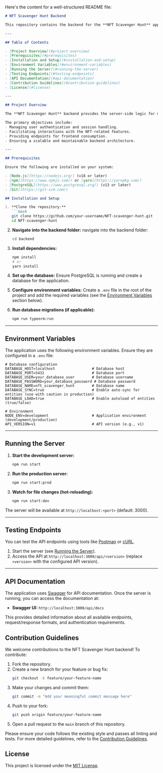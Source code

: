 Here's the content for a well-structured README file:  

```markdown
# NFT Scavenger Hunt Backend

This repository contains the backend for the **NFT Scavenger Hunt** application, built with [NestJS](https://nestjs.com/). The backend is responsible for handling authentication, API endpoints, database interactions, and other server-side functionality required for the NFT Scavenger Hunt experience.

---

## Table of Contents

- [Project Overview](#project-overview)
- [Prerequisites](#prerequisites)
- [Installation and Setup](#installation-and-setup)
- [Environment Variables](#environment-variables)
- [Running the Server](#running-the-server)
- [Testing Endpoints](#testing-endpoints)
- [API Documentation](#api-documentation)
- [Contribution Guidelines](#contribution-guidelines)
- [License](#license)

---

## Project Overview

The **NFT Scavenger Hunt** backend provides the server-side logic for managing users, NFTs, hunts, and rewards. It is built using NestJS for its modular architecture and TypeScript for type safety and maintainability.  

The primary objectives include:
- Managing user authentication and session handling.
- Facilitating interactions with the NFT-related features.
- Providing endpoints for frontend consumption.
- Ensuring a scalable and maintainable backend architecture.

---

## Prerequisites

Ensure the following are installed on your system:

- [Node.js](https://nodejs.org/) (v18 or later)
- [npm](https://www.npmjs.com/) or [yarn](https://yarnpkg.com/)
- [PostgreSQL](https://www.postgresql.org/) (v13 or later)
- [Git](https://git-scm.com/)

## Installation and Setup

1. **Clone the repository:**
   ```bash
   git clone https://github.com/your-username/NFT-scavenger-hunt.git
   cd NFT-scavenger-hunt
   ```

2. **Navigate into the backend folder:**
  navigate into the backend folder:
   ```bash
   cd backend
   ```

3. **Install dependencies:**
   ```bash
   npm install
   # or
   yarn install
   ```

4. **Set up the database:**
   Ensure PostgreSQL is running and create a database for the application.

5. **Configure environment variables:**
   Create a `.env` file in the root of the project and add the required variables (see the [Environment Variables](#environment-variables) section below).

6. **Run database migrations (if applicable):**
   ```bash
   npm run typeorm:run
   ```

---

## Environment Variables

The application uses the following environment variables. Ensure they are configured in a `.env` file:

```plaintext
# Database configuration
DATABASE_HOST=localhost                 # Database host
DATABASE_PORT=5432                      # Database port
DATABASE_USER=your_database_user        # Database username
DATABASE_PASSWORD=your_database_password # Database password
DATABASE_NAME=nft_scavenger_hunt        # Database name
DATABASE_SYNC=true                      # Enable auto-sync for entities (use with caution in production)
DATABASE_LOAD=true                      # Enable autoload of entities (true/false)

# Environment
NODE_ENV=development                    # Application environment (development/production)
API_VERSION=v1                          # API version (e.g., v1)
```

---

## Running the Server

1. **Start the development server:**
   ```bash
   npm run start
   ```

2. **Run the production server:**
   ```bash
   npm run start:prod
   ```

3. **Watch for file changes (hot-reloading):**
   ```bash
   npm run start:dev
   ```

The server will be available at `http://localhost:<port>` (default: 3000).

---

## Testing Endpoints

You can test the API endpoints using tools like [Postman](https://www.postman.com/) or [cURL](https://curl.se/).

1. Start the server (see [Running the Server](#running-the-server)).
2. Access the API at `http://localhost:3000/api/<version>` (replace `<version>` with the configured API version).

---

## API Documentation

The application uses [Swagger](https://swagger.io/) for API documentation. Once the server is running, you can access the documentation at:

- **Swagger UI:** `http://localhost:3000/api/docs`

This provides detailed information about all available endpoints, request/response formats, and authentication requirements.

## Contribution Guidelines

We welcome contributions to the NFT Scavenger Hunt backend! To contribute:

1. Fork the repository.
2. Create a new branch for your feature or bug fix:
   ```bash
   git checkout -b feature/your-feature-name
   ```
3. Make your changes and commit them:
   ```bash
   git commit -m "Add your meaningful commit message here"
   ```
4. Push to your fork:
   ```bash
   git push origin feature/your-feature-name
   ```
5. Open a pull request to the `main` branch of this repository.

Please ensure your code follows the existing style and passes all linting and tests. For more detailed guidelines, refer to the [Contribution Guidelines](https://gist.github.com/yusuftomilola/940e7b0be02b69e41cdeda95b4925e21).

## License

This project is licensed under the [MIT License](LICENSE).


